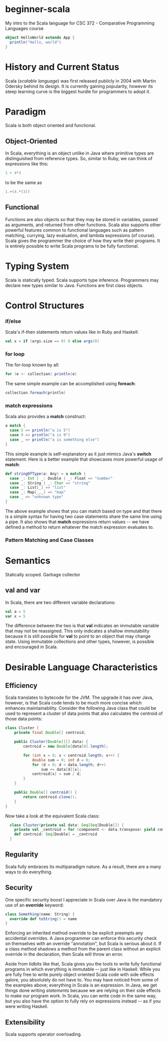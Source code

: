 # beginner-scala
My intro to the Scala language for CSC 372 - Comparative Programming Languages course
```scala
object HelloWorld extends App {
  println("Hello, world")
}
```

# History and Current Status
Scala (_scalable language_) was first released publicly in 2004 with Martin Odersky behind its design. It is currently gaining popularity, however its steep learning curve is the biggest hurdle for programmers to adopt it.

# Paradigm
Scala is both object oriented and functional.
## Object-Oriented
In Scala, everything is an object unlike in Java where primitive types are distinguished from reference types.  So, similar to Ruby, we can think of expressions like this:
```scala
1 + 4*3
```
to be the same as
```scala
1.+(4.*(3))
```
## Functional
Functions are also objects so that they may be stored in variables, passed as arguments, and returned from other functions.  Scala also supports other powerful features common to functional languages such as pattern matching, currying, lazy evaluation, and lambda expressions (of course).  Scala gives the programmer the choice of how they write their programs.  It is entirely possible to write Scala programs to be fully functional.

# Typing System
Scala is statically typed. Scala supports type inference. Programmers may declare new types similar to Java.  Functions are first class objects.

# Control Structures
### if/else
Scala's if-then statements return values like in Ruby and Haskell:
```scala
val x = if (args.size == 0) 0 else args(0) 
```
### for loop
The for-loop known by all:
```scala
for (e <- collection) println(e)
```
The same simple example can be accomplished using __foreach__:
```scala
collection.foreach(println)
```

### match expressions
Scala also provides a __match__ construct:
```scala
a match {
  case 5 => println("a is 5")
  case 9 => println("a is 9")
  case _ => println("a is something else")
}
```
This simple example is self-explanatory as it just mimics Java's __switch__ statement.  Here is a better example that showcases more powerful usage of __match__:
```scala
def stringOfType(a: Any) = a match {
  case _: Int | _: Double | _: Float => "number"
  case _: String | _: Char => "string"
  case _: List[_] => "list"
  case _: Map[_,_] => "map"
  case _ => "unknown type"
}
```
The above example shows that you can match based on type and that there is a simple syntax for having two case statements share the same line using a pipe. It also shows that __match__ expressions return values -- we have defined a method to return whatever the match expression evaluates to.
### Pattern Matching and Case Classes


# Semantics
Statically scoped. Garbage collector
## val and var
In Scala, there are two different variable declarations:
```scala
val a = 5
var x = 5
```
The difference between the two is that __val__ indicates an immutable variable that may not be reassigned. This only indicates a shallow immutability because it is still possible for __val__ to point to an object that may change state.  Using immutable collections and other types, however, is possible and encouraged in Scala.

# Desirable Language Characteristics

## Efficiency
Scala translates to bytecode for the JVM.  The upgrade it has over Java, however, is that Scala code tends to be much more concise which enhances maintainability.
Consider the following Java class that could be used to represent a cluster of data points that also calculates the centroid of those data points:
```java
class Cluster {
	private final Double[] centroid;

	public Cluster(Double[][] data) {
		centroid = new Double[data[0].length];

		for (int x = 0; x < centroid.length; x++) {
			double sum = 0; int d = 0;
			for (d = 0; d < data.length; d++)
				sum += data[d][x];
			centroid[x] = sum / d;
		}
	}

	public Double[] centroid() {
		return centroid.clone();
	}
}
```
Now take a look at the equivalent Scala class:
```scala
  class Cluster(private val data: Seq[Seq[Double]]) {
    private val _centroid = for (component <- data.transpose) yield component.sum/component.size
    def centroid: Seq[Double] = _centroid
  }
```
## Regularity
Scala fully embraces its multiparadigm nature. As a result, there are a many ways to do everything.
## Security
One specific security boost I appreciate in Scala over Java is the mandatory use of an **override** keyword:
```scala
class Something(name: String) {
  override def toString() = name
}
```
Enforcing an inherited method override to be explicit preempts any accidental overrides.  A Java programmer can enforce this security check on themselves with an override "annotation", but Scala is serious about it.  If a class method shadows a method from the parent class without an explicit override in the declaration, then Scala will throw an error.

Aside from tidbits like that, Scala gives you the tools to write fully functional programs in which everything is immutable -- just like in Haskell.  While you are fully free to write purely object oriented Scala code with side effects galore, you absolutely do not have to.  You may have noticed from some of the examples above; everything in Scala is an expression.  In Java, we get things done writing _statements_ because we are relying on their side effects to make our program work.  In Scala, you can write code in the same way, but you also have the option to fully rely on expressions instead -- as if you were writing Haskell.
## Extensibility
Scala supports operator overloading.

